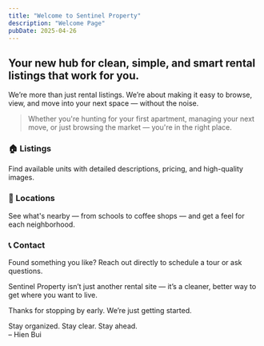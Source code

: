 ```yaml
---
title: "Welcome to Sentinel Property"
description: "Welcome Page"
pubDate: 2025-04-26
---
```


<section class="max-w-3xl mx-auto px-6 py-12 text-center">
  <h1 class="text-4xl md:text-5xl font-bold leading-tight mb-6 text-zinc-100">
    Your new hub for clean, simple, and smart rental listings that work for you.
  </h1>

  <p class="text-lg text-zinc-400 mb-10">
    We’re more than just rental listings. We’re about making it easy to browse, view, and move into your next space — without the noise.
  </p>

  <blockquote class="border-l-4 border-[#1DB954] pl-4 italic text-zinc-300 mb-10">
    Whether you're hunting for your first apartment, managing your next move, or just browsing the market — you're in the right place.
  </blockquote>

  <div class="grid gap-6 md:grid-cols-3 text-left mb-12">
    <div class="bg-zinc-800/50 rounded-lg p-5 shadow-md hover:shadow-lg transition">
      <h3 class="flex items-center gap-2 text-[#1DB954] font-semibold mb-2">
        🏠 Listings
      </h3>
      <p class="text-zinc-400 text-sm">Find available units with detailed descriptions, pricing, and high-quality images.</p>
    </div>
    <div class="bg-zinc-800/50 rounded-lg p-5 shadow-md hover:shadow-lg transition">
      <h3 class="flex items-center gap-2 text-[#1DB954] font-semibold mb-2">
        📍 Locations
      </h3>
      <p class="text-zinc-400 text-sm">See what's nearby — from schools to coffee shops — and get a feel for each neighborhood.</p>
    </div>
    <div class="bg-zinc-800/50 rounded-lg p-5 shadow-md hover:shadow-lg transition">
      <h3 class="flex items-center gap-2 text-[#1DB954] font-semibold mb-2">
        📞 Contact
      </h3>
      <p class="text-zinc-400 text-sm">Found something you like? Reach out directly to schedule a tour or ask questions.</p>
    </div>
  </div>

  <p class="text-zinc-400 mb-6">
    Sentinel Property isn’t just another rental site — it’s a cleaner, better way to get where you want to live.
  </p>

  <p class="text-zinc-500 text-sm italic mb-2">
    Thanks for stopping by early. We’re just getting started.
  </p>

  <p class="text-zinc-600 text-xs">
    Stay organized. Stay clear. Stay ahead.<br>– Hien Bui
  </p>
</section>
